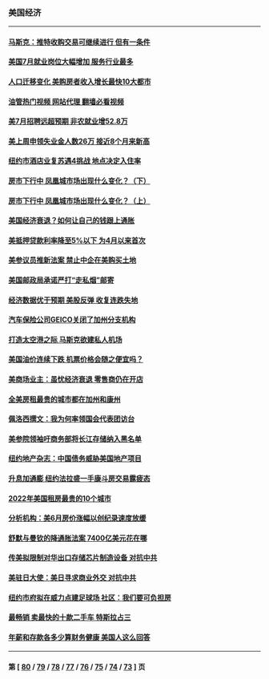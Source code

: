 ### 美国经济
---
#### [马斯克：推特收购交易可继续进行 但有一条件](../../pages/ncid1078158/n13797120.md?08070445) 
#### [美国7月就业岗位大幅增加 服务行业最多](../../pages/ncid1078158/n13796775.md?08070445) 
#### [人口迁移变化 美购房者收入增长最快10大都市](../../pages/ncid1078158/n13796768.md?08070445) 
#### [油管热门视频 网站代理 翻墙必看视频](http://209.222.30.114:81/youtube.html?08070445)
#### [美7月招聘远超预期 非农就业增52.8万](../../pages/ncid1078158/n13796471.md?08070445) 
#### [美上周申领失业金人数26万 接近8个月来新高](../../pages/ncid1078158/n13795712.md?08070445) 
#### [纽约市酒店业复苏遇4挑战 地点决定入住率](../../pages/ncid1078158/n13796063.md?08070445) 
#### [房市下行中 凤凰城市场出现什么变化？（下）](../../pages/ncid1078158/n13796118.md?08070445) 
#### [房市下行中 凤凰城市场出现什么变化？（上）](../../pages/ncid1078158/n13796041.md?08070445) 
#### [美国经济衰退？如何让自己的钱跟上通胀](../../pages/ncid1078158/n13795899.md?08070445) 
#### [美抵押贷款利率降至5%以下 为4月以来首次](../../pages/ncid1078158/n13795781.md?08070445) 
#### [美参议员推新法案 禁止中企在美购买土地](../../pages/ncid1078158/n13795626.md?08070445) 
#### [美国邮政局承诺严打“走私烟”邮寄](../../pages/ncid1078158/n13795179.md?08070445) 
#### [经济数据优于预期 美股反弹 收复连跌失地](../../pages/ncid1078158/n13795007.md?08070445) 
#### [汽车保险公司GEICO关闭了加州分支机构](../../pages/ncid1078158/n13795050.md?08070445) 
#### [打造太空港之际 马斯克欲建私人机场](../../pages/ncid1078158/n13794890.md?08070445) 
#### [美国油价连续下跌 机票价格会随之便宜吗？](../../pages/ncid1078158/n13794895.md?08070445) 
#### [美商场业主：虽忧经济衰退 零售商仍在开店](../../pages/ncid1078158/n13794313.md?08070445) 
#### [全美房租最贵的城市都在加州和康州](../../pages/ncid1078158/n13794200.md?08070445) 
#### [佩洛西撰文：我为何率领国会代表团访台](../../pages/ncid1078158/n13794094.md?08070445) 
#### [美参院领袖吁商务部将长江存储纳入黑名单](../../pages/ncid1078158/n13793994.md?08070445) 
#### [纽约地产杂志：中国债务威胁美国地产项目](../../pages/ncid1078158/n13793660.md?08070445) 
#### [升息加通膨 纽约法拉盛一手康斗房交易露疲态](../../pages/ncid1078158/n13793663.md?08070445) 
#### [2022年美国租房最贵的10个城市](../../pages/ncid1078158/n13793563.md?08070445) 
#### [分析机构：美6月房价涨幅以创纪录速度放缓](../../pages/ncid1078158/n13793431.md?08070445) 
#### [舒默与曼钦的降通胀法案 7400亿美元花在哪](../../pages/ncid1078158/n13793348.md?08070445) 
#### [传美拟限制对华出口存储芯片制造设备 对抗中共](../../pages/ncid1078158/n13793310.md?08070445) 
#### [美驻日大使：美日寻求商业外交 对抗中共](../../pages/ncid1078158/n13793212.md?08070445) 
#### [纽约市府拟在威力点建足球场 社区：我们要可负担房](../../pages/ncid1078158/n13793001.md?08070445) 
#### [最畅销 卖最快的十款二手车 特斯拉占三](../../pages/ncid1078158/n13790480.md?08070445) 
#### [年薪和存款各多少算财务健康 美国人这么回答](../../pages/ncid1078158/n13791305.md?08070445) 

---
#### 第 [ [80](./80.md?08070445) / [79](./79.md?08070445) / [78](./78.md?08070445) / [77](./77.md?08070445) / [76](./76.md?08070445) / [75](./75.md?08070445) / [74](./74.md?08070445) / [73](./73.md?08070445) ] 页
